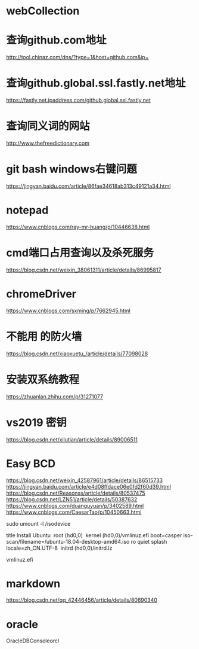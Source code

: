 # webCollection

# 查询github.com地址
http://tool.chinaz.com/dns/?type=1&host=github.com&ip=

# 查询github.global.ssl.fastly.net地址
https://fastly.net.ipaddress.com/github.global.ssl.fastly.net

# 查询同义词的网站
http://www.thefreedictionary.com

# git bash windows右键问题
https://jingyan.baidu.com/article/86fae34618ab313c49121a34.html

# notepad
https://www.cnblogs.com/ray-mr-huang/p/10446638.html

# cmd端口占用查询以及杀死服务
https://blog.csdn.net/weixin_38061311/article/details/86995817

# chromeDriver
https://www.cnblogs.com/sxming/p/7662945.html

# 不能用 的防火墙
https://blog.csdn.net/xiaoxuetu_/article/details/77098028

# 安装双系统教程
https://zhuanlan.zhihu.com/p/31271077

# vs2019 密钥
https://blog.csdn.net/xilutian/article/details/89006511

# Easy BCD
https://blog.csdn.net/weixin_42587961/article/details/86515733
https://jingyan.baidu.com/article/e4d08ffdace06e0fd2f60d39.html
https://blog.csdn.net/Reasonss/article/details/80537475
https://blog.csdn.net/LZN51/article/details/50387632
https://www.cnblogs.com/duanguyuan/p/3402589.html
https://www.cnblogs.com/CaesarTao/p/10450663.html

sudo umount -l /isodevice

title Install Ubuntu 
root (hd0,0) 
kernel (hd0,0)/vmlinuz.efi boot=casper iso-scan/filename=/ubuntu-18.04-desktop-amd64.iso ro quiet splash locale=zh_CN.UTF-8 
initrd (hd0,0)/initrd.lz

vmlinuz.efi

# markdown
https://blog.csdn.net/qq_42446456/article/details/80690340

# oracle
OracleDBConsoleorcl